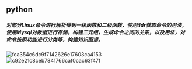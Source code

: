 ## python
##### 对部分Linux命令进行解析得到一级函数和二级函数，使用tldr获取命令的用法，使用Mysql对数据进行存储，构建三元组，生成命令之间的关系，以及用法，对命令按照功能进行分类等，构建知识图谱。

![fca354c6dc9f7142626e17603ca4153](https://github.com/Christine-wx/Python/assets/76867877/8af93e26-4d7f-43b5-ba39-2b351d5def9d)
![c92e21c8ceb7841766caf0cac63f47f](https://github.com/Christine-wx/Python/assets/76867877/d9f79989-8aa2-40a4-af9b-f456d0ea3fdf)


